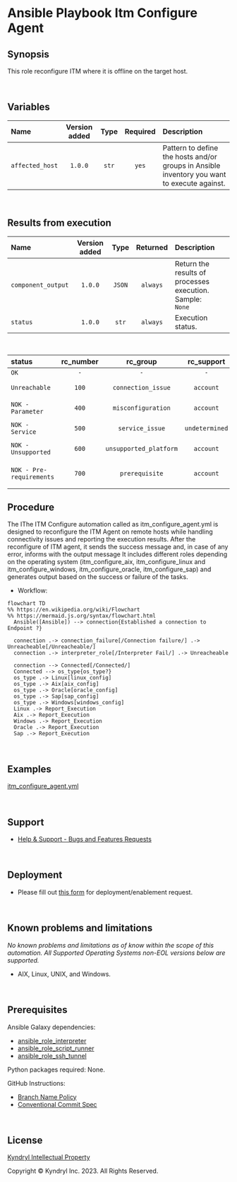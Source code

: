 # Ansible Playbook Itm Configure Agent

## Synopsis

This role reconfigure ITM where it is offline on the target host.

<br>

## Variables

| Name | Version added | Type | Required | Description |
| :--- | :---: | :---: | :---: | :--- |
| `affected_host` | `1.0.0` | `str` | `yes` | Pattern to define the hosts and/or groups in Ansible inventory you want to execute against. |

<br>

## Results from execution

| Name | Version added | Type | Returned | Description |
| :--- | :---: | :---: | :---: | :--- |
| `component_output` | `1.0.0` | `JSON` | `always` | Return the results of processes execution.<br>Sample:<br>`None` |
| `status` | `1.0.0` | `str` | `always` | Execution status. |

<br>

| status | rc_number | rc_group | rc_support | rc_message |
| :--- | :---: | :---: | :---: | :--- |
| `OK` | `-` | `-` | `-` |  |
| `Unreachable` | `100` | `connection_issue` | `account` | Connectivity problems |
| `NOK - Parameter` | `400` | `misconfiguration` | `account` | Incorrect input parameter |
| `NOK - Service` | `500` | `service_issue` | `undetermined` | Problem with external service |
| `NOK - Unsupported` | `600` | `unsupported_platform` | `account` | Unsupported platform |
| `NOK - Pre-requirements` | `700` | `prerequisite` | `account` | Install or upgrade Ansible interpreter (Python/PowerShell) |

## Procedure

The IThe ITM Configure automation called as itm_configure_agent.yml is designed to reconfigure the ITM Agent on remote hosts
while handling connectivity issues and reporting the execution results.
After the reconfigure of ITM agent, it sends the success message and, in case of any error, informs with the output message
It includes different roles depending on the operating system (itm_configure_aix, itm_configure_linux and itm_configure_windows,
itm_configure_oracle, itm_configure_sap) and generates output based on the success or failure of the tasks.
<br>

- Workflow:

```mermaid
flowchart TD
%% https://en.wikipedia.org/wiki/Flowchart
%% https://mermaid.js.org/syntax/flowchart.html
  Ansible([Ansible]) --> connection{Established a connection to Endpoint ?}

  connection .-> connection_failure[/Connection failure/] .-> Unreacheable[/Unreacheable/]
  connection .-> interpreter_role[/Interpreter Fail/] .-> Unreacheable

  connection --> Connected[/Connected/]
  Connected --> os_type{os_type?}
  os_type .-> Linux[linux_config]
  os_type .-> Aix[aix_config]
  os_type .-> Oracle[oracle_config]
  os_type .-> Sap[sap_config]
  os_type .-> Windows[windows_config]
  Linux .-> Report_Execution
  Aix .-> Report_Execution
  Windows .-> Report_Execution
  Oracle .-> Report_Execution
  Sap .-> Report_Execution
```

<br>

## Examples

[itm_configure_agent.yml](itm_configure_agent.yml)

<br>

## Support

- [Help & Support - Bugs and Features Requests](https://kyndryl.sharepoint.com/sites/Strategic-Markets-Innovate/SitePages/support.aspx)

<br>

## Deployment

- Please fill out [this form](https://kyndryl.sharepoint.com/sites/Strategic-Markets-Innovate/SitePages/support.aspx) for deployment/enablement request.

<br>

## Known problems and limitations

_No known problems and limitations as of know within the scope of this automation._
_All Supported Operating Systems non-EOL versions below are supported._

- AIX, Linux, UNIX, and Windows.

<br>

## Prerequisites

Ansible Galaxy dependencies:

- [ansible_role_interpreter](https://github.kyndryl.net/la-innovation/ansible_role_interpreter)
- [ansible_role_script_runner](https://github.kyndryl.net/la-innovation/ansible_role_script_runner)
- [ansible_role_ssh_tunnel](https://github.kyndryl.net/la-innovation/ansible_role_ssh_tunnel)

Python packages required:
None.

GitHub Instructions:

- [Branch Name Policy](https://github.kyndryl.net/la-innovation/ansible_role_template/blob/main/BRANCH_POLICY.md)
- [Conventional Commit Spec](https://github.kyndryl.net/la-innovation/ansible_role_template/blob/main/CONVENTIONAL_COMMIT.md)

<br>

## License

[Kyndryl Intellectual Property](https://github.kyndryl.net/Continuous-Engineering/CE-Documentation/blob/master/files/LICENSE.md)

Copyright &copy; Kyndryl Inc. 2023. All Rights Reserved.